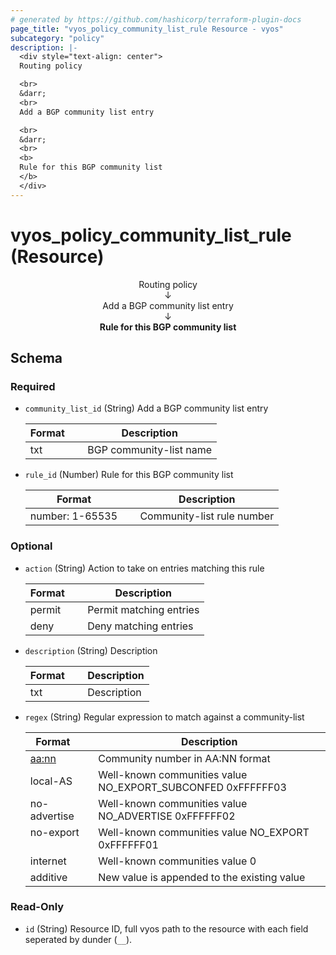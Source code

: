 ```yaml
---
# generated by https://github.com/hashicorp/terraform-plugin-docs
page_title: "vyos_policy_community_list_rule Resource - vyos"
subcategory: "policy"
description: |-
  <div style="text-align: center">
  Routing policy

  <br>
  &darr;
  <br>
  Add a BGP community list entry

  <br>
  &darr;
  <br>
  <b>
  Rule for this BGP community list
  </b>
  </div>
---
```


# vyos_policy_community_list_rule (Resource)

<div style="text-align: center">
Routing policy

<br>
&darr;
<br>
Add a BGP community list entry

<br>
&darr;
<br>
<b>
Rule for this BGP community list
</b>
</div>



<!-- schema generated by tfplugindocs -->
## Schema

### Required

- `community_list_id` (String) Add a BGP community list entry

    |  Format &emsp; | Description  |
    |----------|---------------|
    |  txt  &emsp; |  BGP community-list name  |
- `rule_id` (Number) Rule for this BGP community list

    |  Format &emsp; | Description  |
    |----------|---------------|
    |  number: 1-65535  &emsp; |  Community-list rule number  |

### Optional

- `action` (String) Action to take on entries matching this rule

    |  Format &emsp; | Description  |
    |----------|---------------|
    |  permit  &emsp; |  Permit matching entries  |
    |  deny  &emsp; |  Deny matching entries  |
- `description` (String) Description

    |  Format &emsp; | Description  |
    |----------|---------------|
    |  txt  &emsp; |  Description  |
- `regex` (String) Regular expression to match against a community-list

    |  Format &emsp; | Description  |
    |----------|---------------|
    |  <aa:nn>  &emsp; |  Community number in AA:NN format  |
    |  local-AS  &emsp; |  Well-known communities value NO_EXPORT_SUBCONFED 0xFFFFFF03  |
    |  no-advertise  &emsp; |  Well-known communities value NO_ADVERTISE 0xFFFFFF02  |
    |  no-export  &emsp; |  Well-known communities value NO_EXPORT 0xFFFFFF01  |
    |  internet  &emsp; |  Well-known communities value 0  |
    |  additive  &emsp; |  New value is appended to the existing value  |

### Read-Only

- `id` (String) Resource ID, full vyos path to the resource with each field seperated by dunder (`__`).
